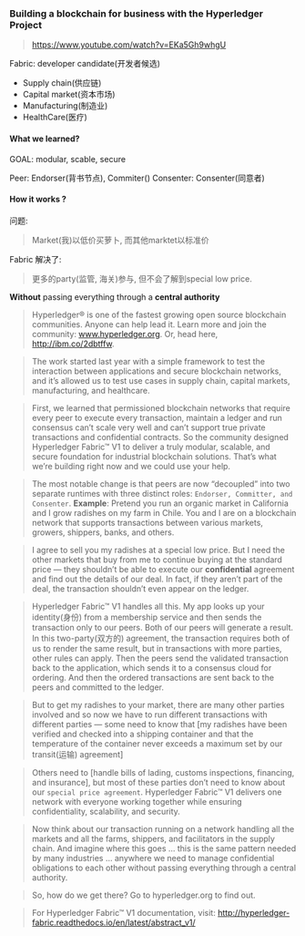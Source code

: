 ### Building a blockchain for business with the Hyperledger Project
> https://www.youtube.com/watch?v=EKa5Gh9whgU

Fabric: developer candidate(开发者候选)
* Supply chain(供应链)
* Capital market(资本市场)
* Manufacturing(制造业)
* HealthCare(医疗)

#### What we learned?

GOAL: modular, scable, secure

Peer: Endorser(背书节点), Commiter()
Consenter: Consenter(同意者)

#### How it works ?
问题: 
> Market(我)以低价买萝卜, 而其他marktet以标准价

Fabric 解决了: 
> 更多的party(监管, 海关)参与, 但不会了解到special low price.


**Without** passing everything through a **central authority**


> Hyperledger® is one of the fastest growing open source blockchain communities. Anyone can help lead it. Learn more and join the community: www.hyperledger.org. Or, head here, http://ibm.co/2dbtffw.

> The work started last year with a simple framework to test the interaction between applications and secure blockchain networks, and it’s allowed us to test use cases in supply chain, capital markets, manufacturing, and healthcare.

> First, we learned that permissioned blockchain networks that require every peer to execute every transaction, maintain a ledger and run consensus can’t scale very well and can’t support true private transactions and confidential contracts. So the community designed Hyperledger Fabric™ V1 to deliver a truly modular, scalable, and secure foundation for industrial blockchain solutions. That’s what we’re building right now and we could use your help.

> The most notable change is that peers are now “decoupled” into two separate runtimes with three distinct roles: `Endorser, Committer, and Consenter`. **Example**: Pretend you run an organic market in California and I grow radishes on my farm in Chile. You and I are on a blockchain network that supports transactions between various markets, growers, shippers, banks, and others.

> I agree to sell you my radishes at a special low price. But I need the other markets that buy from me to continue buying at the standard price — they shouldn’t be able to execute our **confidential** agreement and find out the details of our deal. In fact, if they aren’t part of the deal, the transaction shouldn’t even appear on the ledger.

> Hyperledger Fabric™ V1 handles all this. My app looks up your identity(身份) from a membership service and then sends the transaction only to our peers. Both of our peers will generate a result. In this two-party(双方的) agreement, the transaction requires both of us to render the same result, but in transactions with more parties, other rules can apply. Then the peers send the validated transaction back to the application, which sends it to a consensus cloud for ordering. And then the ordered transactions are sent back to the peers and committed to the ledger.

> But to get my radishes to your market, there are many other parties involved and so now we have to run different transactions with different parties — some need to know that [my radishes have been verified and checked into a shipping container and that the temperature of the container never exceeds a maximum set by our transit(运输) agreement]

> Others need to [handle bills of lading, customs inspections, financing, and insurance], but most of these parties don’t need to know about our `special price agreement`. Hyperledger Fabric™ V1 delivers one network with everyone working together while ensuring confidentiality, scalability, and security.

> Now think about our transaction running on a network handling all the markets and all the farms, shippers, and facilitators in the supply chain. And imagine where this goes … this is the same pattern needed by many industries … anywhere we need to manage confidential obligations to each other without passing everything through a central authority.

> So, how do we get there? Go to hyperledger.org to find out.

> For Hyperledger Fabric™ V1 documentation, visit: http://hyperledger-fabric.readthedocs.io/en/latest/abstract_v1/
